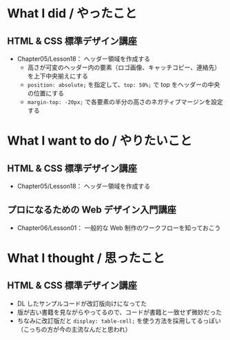 # What I did / やったこと
## HTML & CSS 標準デザイン講座
- Chapter05/Lesson18： ヘッダー領域を作成する
    - 高さが可変のヘッダー内の要素（ロゴ画像、キャッチコピー、連絡先）を上下中央揃えにする
    - `position: absolute;` を指定して、`top: 50%;` で top をヘッダーの中央の位置にする
    - `margin-top: -20px;` で各要素の半分の高さのネガティブマージンを設定する

# What I want to do / やりたいこと
## HTML & CSS 標準デザイン講座
- Chapter05/Lesson18： ヘッダー領域を作成する

## プロになるための Web デザイン入門講座
- Chapter06/Lesson01： 一般的な Web 制作のワークフローを知っておこう

# What I thought / 思ったこと
## HTML & CSS 標準デザイン講座
- DL したサンプルコードが改訂版向けになってた
- 版が古い書籍を見ながらやってるので、コードが書籍と一致せず微妙だった
- ちなみに改訂版だと `display: table-cell;` を使う方法を採用してるっぽい（こっちの方が今の主流なんだと思われ）
